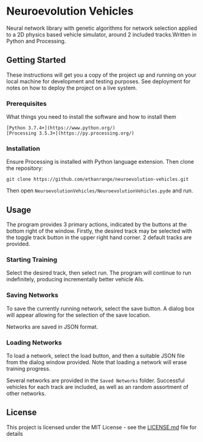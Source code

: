 # Neuroevolution Vehicles

Neural network library with genetic algorithms for network selection applied to a 2D physics based vehicle simulator, around 2 included tracks.Written in Python and Processing.

## Getting Started

These instructions will get you a copy of the project up and running on your local machine for development and testing purposes. See deployment for notes on how to deploy the project on a live system.

### Prerequisites

What things you need to install the software and how to install them

```
[Python 3.7.4+](https://www.python.org/)
[Processing 3.5.3+](https://py.processing.org/)
```

### Installation

Ensure Processing is installed with Python language extension. Then clone the repository:

```
git clone https://github.com/ethanrange/neuroevolution-vehicles.git
```
Then open `NeuroevolutionVehicles/NeuroevolutionVehicles.pyde` and run.

## Usage

The program provides 3 primary actions, indicated by the buttons at the bottom right of the window. Firstly, the desired track may be selected with the toggle track button in the upper right hand corner. 2 default tracks are provided.

### Starting Training

Select the desired track, then select run. The program will continue to run indefinitely, producing incrementally better vehicle AIs.

### Saving Networks

To save the currently running network, select the save button. A dialog box will appear allowing for the selection of the save location.

Networks are saved in JSON format.

### Loading Networks

To load a network, select the load button, and then a suitable JSON file from the dialog window provided. Note that loading a network will erase training progress.

Several networks are provided in the `Saved Networks` folder. Successful vehicles for each track are included, as well as an random assortment of other networks.

## License

This project is licensed under the MIT License - see the [LICENSE.md](LICENSE.md) file for details